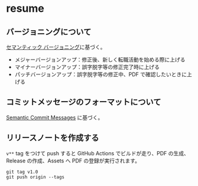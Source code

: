# resume

## バージョニングについて

[セマンティック バージョニング](https://semver.org/lang/ja/)に基づく。

- メジャーバージョンアップ：修正後、新しく転職活動を始める際に上げる
- マイナーバージョンアップ：誤字脱字等の修正完了時に上げる
- パッチバージョンアップ：誤字脱字等の修正中、PDF で確認したいときに上げる

## コミットメッセージのフォーマットについて

[Semantic Commit Messages](https://gist.github.com/joshbuchea/6f47e86d2510bce28f8e7f42ae84c716) に基づく。

## リリースノートを作成する

`v**` tag をつけて push すると GitHub Actions でビルドが走り、PDF の生成、Release の作成、Assets へ PDF の登録が実行されます。

```shell
git tag v1.0
git push origin --tags
```
